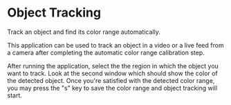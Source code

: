 # Object Tracking
Track an object and find its color range automatically.

This application can be used to track an object in a video or a live feed from a camera after completing the automatic color range calibration step.

After running the application, select the the region in which the object you want to track. Look at the second window which should show the color of the detected object. Once you're satisfied with the detected color range, you may press the "s" key to save the color range and object tracking will start.
